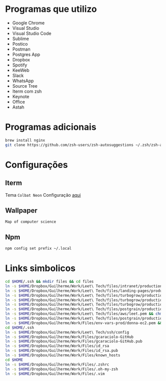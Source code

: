 # Programas que utilizo

* Google Chrome
* Visual Studio
* Visual Studio Code
* Sublime
* Postico
* Postman
* Postgres App
* Dropbox
* Spotify
* KeeWeb
* Slack
* WhatsApp
* Source Tree
* Iterm com zsh
* Keynote
* Office
* Astah

# Programas adicionais

```sh
brew install nginx
git clone https://github.com/zsh-users/zsh-autosuggestions ~/.zsh/zsh-autosuggestions
```

# Configurações

## Iterm
Tema `Colbat Neon`
Configuração [aqui](./iterm-profile.json)

## Wallpaper
`Map of computer science`

## Npm
```sh
npm config set prefix ~/.local
```

# Links simbolicos

```sh
cd $HOME/.ssh && mkdir files && cd files
ln -s $HOME/Dropbox/Guilherme/Work/Leet\ Tech/files/intranet/production/aws/intranet.pem && chmod 400 intranet.pem
ln -s $HOME/Dropbox/Guilherme/Work/Leet\ Tech/files/landing-pages/production/aws/landing_pages.pem && chmod 400 landing_pages.pem
ln -s $HOME/Dropbox/Guilherme/Work/Leet\ Tech/files/turbogrow/production/aws/turbogram.pem && chmod 400 turbogram.pem
ln -s $HOME/Dropbox/Guilherme/Work/Leet\ Tech/files/turbogrow/production/aws/turbogram_operations.pem && chmod 400 turbogram_operations.pem
ln -s $HOME/Dropbox/Guilherme/Work/Leet\ Tech/files/turbogrow/production/aws/turbogram_redis.pem && chmod 400 turbogram_redis.pem
ln -s $HOME/Dropbox/Guilherme/Work/Leet\ Tech/files/postgrain/production/aws/instamizer.pem && chmod 400 instamizer.pem
ln -s $HOME/Dropbox/Guilherme/Work/Leet\ Tech/files/aws/leet.pem && chmod 400 leet.pem
ln -s $HOME/Dropbox/Guilherme/Work/Leet\ Tech/files/postgrain/production/aws/postgrain.pem && chmod 400 postgrain.pem
ln -s $HOME/Dropbox/Guilherme/Work/Files/env-vars-prod/donna-ec2.pem && chmod 400 donna-ec2.pem
cd $HOME/.ssh
ln -s $HOME/Dropbox/Guilherme/Work/Leet\ Tech/ssh/config
ln -s $HOME/Dropbox/Guilherme/Work/Files/gcaraciolo-GitHub
ln -s $HOME/Dropbox/Guilherme/Work/Files/gcaraciolo-GitHub.pub
ln -s $HOME/Dropbox/Guilherme/Work/Files/id_rsa
ln -s $HOME/Dropbox/Guilherme/Work/Files/id_rsa.pub
ln -s $HOME/Dropbox/Guilherme/Work/Files/known_hosts
cd $HOME
ln -s $HOME/Dropbox/Guilherme/Work/Files/.zshrc
ln -s $HOME/Dropbox/Guilherme/Work/Files/.oh-my-zsh
ln -s $HOME/Dropbox/Guilherme/Work/Files/.vim
```
